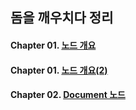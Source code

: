 ## 돔을 깨우치다 정리

#### Chapter 01. [노드 개요](<https://github.com/dongwonnn/DOM_Enlightenment/blob/main/summary/Chapter01(1).md>)

#### Chapter 01. [노드 개요(2)](<https://github.com/dongwonnn/DOM_Enlightenment/blob/main/summary/Chapter01(2).md>)

#### Chapter 02. [Document 노드](https://github.com/dongwonnn/DOM_Enlightenment/blob/main/summary/Chapter02.md)
